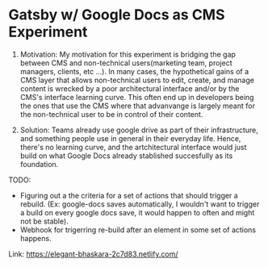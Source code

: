 # Gatsby w/ Google Docs as CMS Experiment

1) Motivation: My motivation for this experiment is bridging the gap between CMS and non-technical users(marketing team, project managers, clients, etc ...). In many cases, the hypothetical gains of a CMS layer that allows non-technical users to edit, create, and manage content is wrecked by a poor architectural interface and/or by the CMS's interface learning curve. This often end up in developers being the ones that use the CMS where that advanvange is largely meant for the non-technical user to be in control of their content.

2) Solution: Teams already use google drive as part of their infrastructure, and something people use in general in their everyday life. Hence, there's no learning curve, and the artchitectural interface would just build on what Google Docs already stablished succesfully as its foundation. 

TODO:
- Figuring out a the criteria for a set of actions that should trigger a rebuild. (Ex: google-docs saves automatically, I wouldn't want to trigger a build on every google docs save, it would happen to often and might not be stable).
- Webhook for trigerring re-build after an element in some set of actions happens.

Link: https://elegant-bhaskara-2c7d83.netlify.com/
